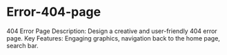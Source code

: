 # Error-404-page
404 Error Page
Description: Design a creative and user-friendly 404 error page.
Key Features: Engaging graphics, navigation back to the home page, search bar.
